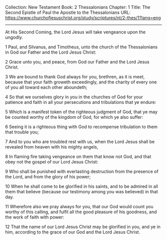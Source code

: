 Collection: New Testament
Book: 2 Thessalonians
Chapter: 1
Title: The Second Epistle of Paul the Apostle to the Thessalonians
URL: https://www.churchofjesuschrist.org/study/scriptures/nt/2-thes/1?lang=eng

---

At His Second Coming, the Lord Jesus will take vengeance upon the ungodly.

1 Paul, and Silvanus, and Timotheus, unto the church of the Thessalonians in God our Father and the Lord Jesus Christ:

2 Grace unto you, and peace, from God our Father and the Lord Jesus Christ.

3 We are bound to thank God always for you, brethren, as it is meet, because that your faith groweth exceedingly, and the charity of every one of you all toward each other aboundeth;

4 So that we ourselves glory in you in the churches of God for your patience and faith in all your persecutions and tribulations that ye endure:

5 Which is a manifest token of the righteous judgment of God, that ye may be counted worthy of the kingdom of God, for which ye also suffer:

6 Seeing it is a righteous thing with God to recompense tribulation to them that trouble you;

7 And to you who are troubled rest with us, when the Lord Jesus shall be revealed from heaven with his mighty angels,

8 In flaming fire taking vengeance on them that know not God, and that obey not the gospel of our Lord Jesus Christ:

9 Who shall be punished with everlasting destruction from the presence of the Lord, and from the glory of his power;

10 When he shall come to be glorified in his saints, and to be admired in all them that believe (because our testimony among you was believed) in that day.

11 Wherefore also we pray always for you, that our God would count you worthy of this calling, and fulfil all the good pleasure of his goodness, and the work of faith with power:

12 That the name of our Lord Jesus Christ may be glorified in you, and ye in him, according to the grace of our God and the Lord Jesus Christ.
